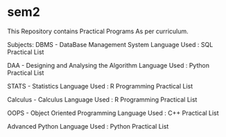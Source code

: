 # sem2
This Repository contains Practical Programs As per curriculum.

Subjects:
DBMS - DataBase Management System 
  Language Used : SQL
  Practical List
  
DAA - Designing and Analysing the Algorithm
  Language Used : Python
  Practical List

STATS - Statistics
  Language Used : R Programming
  Practical List

Calculus - Calculus
  Language Used : R Programming
  Practical List

OOPS - Object Oriented Programming
  Language Used : C++
  Practical List

Advanced Python
  Language Used : Python
  Practical List
  
